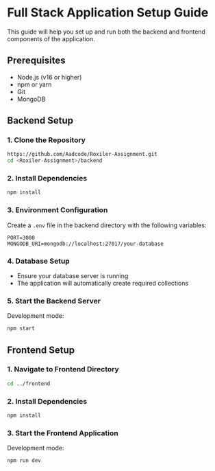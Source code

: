 # Full Stack Application Setup Guide

This guide will help you set up and run both the backend and frontend components of the application.

## Prerequisites

- Node.js (v16 or higher)
- npm or yarn
- Git
- MongoDB
  
## Backend Setup

### 1. Clone the Repository
```bash
https://github.com/Aadcode/Roxiler-Assignment.git
cd <Roxiler-Assignment>/backend
```

### 2. Install Dependencies
```bash
npm install
```

### 3. Environment Configuration
Create a `.env` file in the backend directory with the following variables:
```
PORT=3000
MONGODB_URI=mongodb://localhost:27017/your-database

```

### 4. Database Setup
- Ensure your database server is running
- The application will automatically create required collections

### 5. Start the Backend Server
Development mode:
```bash
npm start
```

## Frontend Setup

### 1. Navigate to Frontend Directory
```bash
cd ../frontend
```

### 2. Install Dependencies
```bash
npm install
```

### 3. Start the Frontend Application
Development mode:
```bash
npm run dev
```


